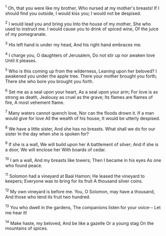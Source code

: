 <sup>1</sup> 
Oh, that you were like my brother, Who nursed at my mother's breasts! If I should find you outside, I would kiss you; I would not be despised. 

<sup>2</sup> 
I would lead you and bring you Into the house of my mother, She who used to instruct me. I would cause you to drink of spiced wine, Of the juice of my pomegranate. 

<sup>3</sup> 
His left hand is under my head, And his right hand embraces me. 

<sup>4</sup> 
I charge you, O daughters of Jerusalem, Do not stir up nor awaken love Until it pleases.

<sup>5</sup> 
Who is this coming up from the wilderness, Leaning upon her beloved? I awakened you under the apple tree. There your mother brought you forth; There she who bore you brought you forth. 

<sup>6</sup> 
Set me as a seal upon your heart, As a seal upon your arm; For love is as strong as death, Jealousy as cruel as the grave; Its flames are flames of fire, A most vehement flame. 

<sup>7</sup> 
Many waters cannot quench love, Nor can the floods drown it. If a man would give for love All the wealth of his house, It would be utterly despised. 

<sup>8</sup> 
We have a little sister, And she has no breasts. What shall we do for our sister In the day when she is spoken for? 

<sup>9</sup> 
If she is a wall, We will build upon her A battlement of silver; And if she is a door, We will enclose her With boards of cedar. 

<sup>10</sup> 
I am a wall, And my breasts like towers; Then I became in his eyes As one who found peace. 

<sup>11</sup> 
Solomon had a vineyard at Baal Hamon; He leased the vineyard to keepers; Everyone was to bring for its fruit A thousand silver coins. 

<sup>12</sup> 
My own vineyard is before me. You, O Solomon, may have a thousand, And those who tend its fruit two hundred. 

<sup>13</sup> 
You who dwell in the gardens, The companions listen for your voice-- Let me hear it! 

<sup>14</sup> 
Make haste, my beloved, And be like a gazelle Or a young stag On the mountains of spices.